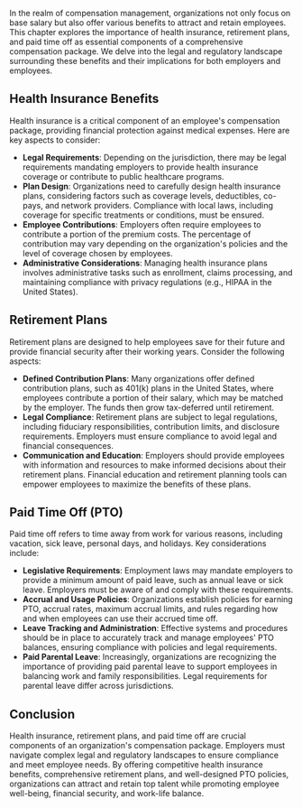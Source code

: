 
In the realm of compensation management, organizations not only focus on base salary but also offer various benefits to attract and retain employees. This chapter explores the importance of health insurance, retirement plans, and paid time off as essential components of a comprehensive compensation package. We delve into the legal and regulatory landscape surrounding these benefits and their implications for both employers and employees.

Health Insurance Benefits
-------------------------

Health insurance is a critical component of an employee's compensation package, providing financial protection against medical expenses. Here are key aspects to consider:

* **Legal Requirements**: Depending on the jurisdiction, there may be legal requirements mandating employers to provide health insurance coverage or contribute to public healthcare programs.
* **Plan Design**: Organizations need to carefully design health insurance plans, considering factors such as coverage levels, deductibles, co-pays, and network providers. Compliance with local laws, including coverage for specific treatments or conditions, must be ensured.
* **Employee Contributions**: Employers often require employees to contribute a portion of the premium costs. The percentage of contribution may vary depending on the organization's policies and the level of coverage chosen by employees.
* **Administrative Considerations**: Managing health insurance plans involves administrative tasks such as enrollment, claims processing, and maintaining compliance with privacy regulations (e.g., HIPAA in the United States).

Retirement Plans
----------------

Retirement plans are designed to help employees save for their future and provide financial security after their working years. Consider the following aspects:

* **Defined Contribution Plans**: Many organizations offer defined contribution plans, such as 401(k) plans in the United States, where employees contribute a portion of their salary, which may be matched by the employer. The funds then grow tax-deferred until retirement.
* **Legal Compliance**: Retirement plans are subject to legal regulations, including fiduciary responsibilities, contribution limits, and disclosure requirements. Employers must ensure compliance to avoid legal and financial consequences.
* **Communication and Education**: Employers should provide employees with information and resources to make informed decisions about their retirement plans. Financial education and retirement planning tools can empower employees to maximize the benefits of these plans.

Paid Time Off (PTO)
-------------------

Paid time off refers to time away from work for various reasons, including vacation, sick leave, personal days, and holidays. Key considerations include:

* **Legislative Requirements**: Employment laws may mandate employers to provide a minimum amount of paid leave, such as annual leave or sick leave. Employers must be aware of and comply with these requirements.
* **Accrual and Usage Policies**: Organizations establish policies for earning PTO, accrual rates, maximum accrual limits, and rules regarding how and when employees can use their accrued time off.
* **Leave Tracking and Administration**: Effective systems and procedures should be in place to accurately track and manage employees' PTO balances, ensuring compliance with policies and legal requirements.
* **Paid Parental Leave**: Increasingly, organizations are recognizing the importance of providing paid parental leave to support employees in balancing work and family responsibilities. Legal requirements for parental leave differ across jurisdictions.

Conclusion
----------

Health insurance, retirement plans, and paid time off are crucial components of an organization's compensation package. Employers must navigate complex legal and regulatory landscapes to ensure compliance and meet employee needs. By offering competitive health insurance benefits, comprehensive retirement plans, and well-designed PTO policies, organizations can attract and retain top talent while promoting employee well-being, financial security, and work-life balance.
